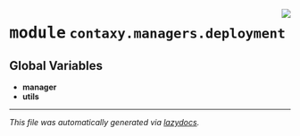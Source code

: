 <!-- markdownlint-disable -->

<a href="https://github.com/ml-tooling/contaxy/blob/main/backend/src/contaxy/managers/deployment/__init__.py"><img align="right" style="float:right;" src="https://img.shields.io/badge/-source-cccccc?style=flat-square"></a>

# <kbd>module</kbd> `contaxy.managers.deployment`




**Global Variables**
---------------
- **manager**
- **utils**




---

_This file was automatically generated via [lazydocs](https://github.com/ml-tooling/lazydocs)._
